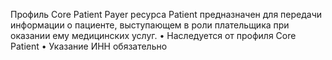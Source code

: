 Профиль Core Patient Payer ресурса Patient предназначен для передачи информации о пациенте, выступающем в роли плательщика при оказании ему медицинских услуг.
•	Наследуется от профиля Core Patient
•	Указание ИНН обязательно
